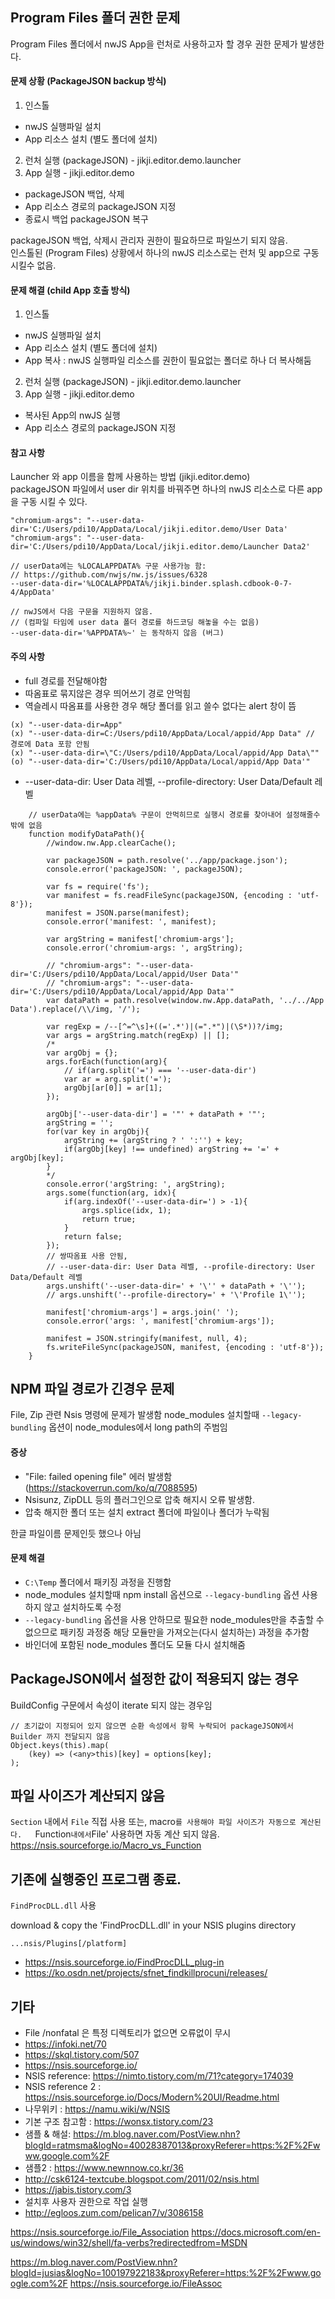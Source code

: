 ## Program Files 폴더 권한 문제
Program Files 폴더에서 nwJS App을 런처로 사용하고자 할 경우 권한 문제가 발생한다.

#### 문제 상황 (PackageJSON backup 방식)

1. 인스톨
  - nwJS 실행파일 설치
  - App 리소스 설치 (별도 폴더에 설치)
2. 런처 실행 (packageJSON) - jikji.editor.demo.launcher
3. App 실행 - jikji.editor.demo
  - packageJSON 백업, 삭제
  - App 리소스 경로의 packageJSON 지정
  - 종료시 백업 packageJSON 복구
  
packageJSON 백업, 삭제시 관리자 권한이 필요하므로 파일쓰기 되지 않음.  
인스톨된 (Program Files) 상황에서 하나의 nwJS 리소스로는 런처 및 app으로 구동 시킬수 없음.

#### 문제 해결 (child App 호출 방식)

1. 인스톨
  - nwJS 실행파일 설치
  - App 리소스 설치 (별도 폴더에 설치)
  - App 복사 : nwJS 실행파일 리소스를 권한이 필요없는 폴더로 하나 더 복사해둠
2. 런처 실행 (packageJSON) - jikji.editor.demo.launcher
3. App 실행 - jikji.editor.demo
  - 복사된 App의 nwJS 실행
  - App 리소스 경로의 packageJSON 지정

#### 참고 사항
Launcher 와 app 이름을 함께 사용하는 방법 (jikji.editor.demo)  
packageJSON 파일에서 user dir 위치를 바꿔주면 하나의 nwJS 리소스로 다른 app을 구동 시킬 수 있다.

```
"chromium-args": "--user-data-dir='C:/Users/pdi10/AppData/Local/jikji.editor.demo/User Data'
"chromium-args": "--user-data-dir='C:/Users/pdi10/AppData/Local/jikji.editor.demo/Launcher Data2'

// userData에는 %LOCALAPPDATA% 구문 사용가능 함:
// https://github.com/nwjs/nw.js/issues/6328
--user-data-dir='%LOCALAPPDATA%/jikji.binder.splash.cdbook-0-7-4/AppData'

// nwJS에서 다음 구문을 지원하지 않음.  
// (컴파일 타임에 user data 폴더 경로를 하드코딩 해놓을 수는 없음)
--user-data-dir='%APPDATA%~' 는 동작하지 않음 (버그)
```

#### 주의 사항
* full 경로를 전달해야함
* 따옴표로 묶지않은 경우 띄어쓰기 경로 안먹힘
* 역슬레시 따옴표를 사용한 경우 해당 폴더를 읽고 쓸수 없다는 alert 창이 뜸
```
(x) "--user-data-dir=App"
(x) "--user-data-dir=C:/Users/pdi10/AppData/Local/appid/App Data" // 경로에 Data 포함 안됨
(x) "--user-data-dir=\"C:/Users/pdi10/AppData/Local/appid/App Data\""
(o) "--user-data-dir='C:/Users/pdi10/AppData/Local/appid/App Data'"
```
* --user-data-dir: User Data 레벨, --profile-directory: User Data/Default 레벨

```
    // userData에는 %appData% 구문이 안먹히므로 실행시 경로를 찾아내어 설정해줄수밖에 없음
    function modifyDataPath(){
        //window.nw.App.clearCache();

        var packageJSON = path.resolve('../app/package.json');
        console.error('packageJSON: ', packageJSON);

        var fs = require('fs');
        var manifest = fs.readFileSync(packageJSON, {encoding : 'utf-8'});
        manifest = JSON.parse(manifest);
        console.error('manifest: ', manifest);

        var argString = manifest['chromium-args'];
        console.error('chromium-args: ', argString);

        // "chromium-args": "--user-data-dir='C:/Users/pdi10/AppData/Local/appid/User Data'"
        // "chromium-args": "--user-data-dir='C:/Users/pdi10/AppData/Local/appid/App Data'"
        var dataPath = path.resolve(window.nw.App.dataPath, '../../App Data').replace(/\\/img, '/');

        var regExp = /--[^=^\s]+((='.*')|(=".*")|(\S*))?/img;
        var args = argString.match(regExp) || [];
        /*
        var argObj = {};
        args.forEach(function(arg){
            // if(arg.split('=') === '--user-data-dir')
            var ar = arg.split('=');
            argObj[ar[0]] = ar[1];
        });

        argObj['--user-data-dir'] = '"' + dataPath + '"';
        argString = '';
        for(var key in argObj){
            argString += (argString ? ' ':'') + key;
            if(argObj[key] !== undefined) argString += '=' + argObj[key];
        }
        */
        console.error('argString: ', argString);
        args.some(function(arg, idx){
            if(arg.indexOf('--user-data-dir=') > -1){
                args.splice(idx, 1);
                return true;
            }
            return false;
        });
        // 쌍따옴표 사용 안됨,
        // --user-data-dir: User Data 레벨, --profile-directory: User Data/Default 레벨
        args.unshift('--user-data-dir=' + '\'' + dataPath + '\'');
        // args.unshift('--profile-directory=' + '\'Profile 1\'');

        manifest['chromium-args'] = args.join(' ');
        console.error('args: ', manifest['chromium-args']);

        manifest = JSON.stringify(manifest, null, 4);
        fs.writeFileSync(packageJSON, manifest, {encoding : 'utf-8'});
    }
```

## NPM 파일 경로가 긴경우 문제

File, Zip 관련 Nsis 명령에 문제가 발생함
node_modules 설치할때 `--legacy-bundling` 옵션이 node_modules에서 long path의 주범임

#### 증상
  - "File: failed opening file" 에러 발생함 (https://stackoverrun.com/ko/q/7088595)
  - Nsisunz, ZipDLL 등의 플러그인으로 압축 해지시 오류 발생함.
  - 압축 해지한 폴더 또는 설치 extract 폴더에 파일이나 폴더가 누락됨

한글 파일이름 문제인듯 했으나 아님

#### 문제 해결

  - `C:\Temp` 폴더에서 패키징 과정을 진행함
  - node_modules 설치할때 npm install 옵션으로 `--legacy-bundling` 옵션 사용하지 않고 설치하도록 수정
  - `--legacy-bundling` 옵션을 사용 안하므로 필요한 node_modules만을 추출할 수 없으므로 패키징 과정중 해당 모듈만을 가져오는(다시 설치하는) 과정을 추가함
  - 바인더에 포함된 node_modules 폴더도 모듈 다시 설치해줌 

## PackageJSON에서 설정한 값이 적용되지 않는 경우
BuildConfig 구문에서 속성이 iterate 되지 않는 경우임

```
// 초기값이 지정되어 있지 않으면 순환 속성에서 항목 누락되어 packageJSON에서 Builder 까지 전달되지 않음
Object.keys(this).map(
    (key) => (<any>this)[key] = options[key];
);
```

## 파일 사이즈가 계산되지 않음

`Section` 내에서 `File` 직접 사용 또는, macro`를 사용해야 파일 사이즈가 자동으로 계산된다.  
`Function` 내에서 `File' 사용하면 자동 계산 되지 않음.
https://nsis.sourceforge.io/Macro_vs_Function

## 기존에 실행중인 프로그램 종료.

`FindProcDLL.dll` 사용

download & copy the 'FindProcDLL.dll' in your NSIS plugins directory
```
...nsis/Plugins[/platform]
```
  - https://nsis.sourceforge.io/FindProcDLL_plug-in
  - https://ko.osdn.net/projects/sfnet_findkillprocuni/releases/

## 기타

  - File /nonfatal 은 특정 디렉토리가 없으면 오류없이 무시
  - https://infoki.net/70
  - https://skql.tistory.com/507
  - https://nsis.sourceforge.io/
  - NSIS reference: https://nimto.tistory.com/m/71?category=174039
  - NSIS reference 2 : https://nsis.sourceforge.io/Docs/Modern%20UI/Readme.html
  - 나무위키 : https://namu.wiki/w/NSIS
  - 기본 구조 참고함 : https://wonsx.tistory.com/23
  - 샘플 & 해설: https://m.blog.naver.com/PostView.nhn?blogId=ratmsma&logNo=40028387013&proxyReferer=https:%2F%2Fwww.google.com%2F
  - 샘플2 : https://www.newnnow.co.kr/36
  - http://csk6124-textcube.blogspot.com/2011/02/nsis.html
  - https://jabis.tistory.com/3
  - 설치후 사용자 권한으로 작업 실행
  - http://egloos.zum.com/pelican7/v/3086158



https://nsis.sourceforge.io/File_Association
https://docs.microsoft.com/en-us/windows/win32/shell/fa-verbs?redirectedfrom=MSDN





https://m.blog.naver.com/PostView.nhn?blogId=jusias&logNo=100197922183&proxyReferer=https:%2F%2Fwww.google.com%2F
https://nsis.sourceforge.io/FileAssoc



















